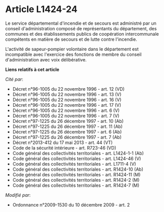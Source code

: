 # Article L1424-24

Le service départemental d'incendie et de secours est administré par un conseil d'administration composé de représentants du
département, des communes et des établissements publics de coopération intercommunale compétents en matière de secours et de
lutte contre l'incendie.

L'activité de sapeur-pompier volontaire dans le département est incompatible avec l'exercice des fonctions de membre du
conseil d'administration avec voix délibérative.

**Liens relatifs à cet article**

_Cité par_:

  - Décret n°96-1005 du 22 novembre 1996 - art. 12 (VD)
  - Décret n°96-1005 du 22 novembre 1996 - art. 13 (V)
  - Décret n°96-1005 du 22 novembre 1996 - art. 16 (V)
  - Décret n°96-1005 du 22 novembre 1996 - art. 17 (V)
  - Décret n°96-1005 du 22 novembre 1996 - art. 6 (V)
  - Décret n°96-1005 du 22 novembre 1996 - art. 7 (V)
  - Décret n°97-1225 du 26 décembre 1997 - art. 10 (Ab)
  - Décret n°97-1225 du 26 décembre 1997 - art. 11 (Ab)
  - Décret n°97-1225 du 26 décembre 1997 - art. 6 (Ab)
  - Décret n°97-1225 du 26 décembre 1997 - art. 7 (Ab)
  - Décret n°2013-412 du 17 mai 2013 - art. 44 (VT)
  - Code de la sécurité intérieure - art. R723-46 (VD)
  - Code général des collectivités territoriales - art. L1424-1-1 (Ab)
  - Code général des collectivités territoriales - art. L1424-46 (V)
  - Code général des collectivités territoriales - art. L1711-4 (V)
  - Code général des collectivités territoriales - art. R1424-10 (Ab)
  - Code général des collectivités territoriales - art. R1424-11 (M)
  - Code général des collectivités territoriales - art. R1424-2 (M)
  - Code général des collectivités territoriales - art. R1424-7 (M)

_Modifié par_:

  - Ordonnance n°2009-1530 du 10 décembre 2009 - art. 2

